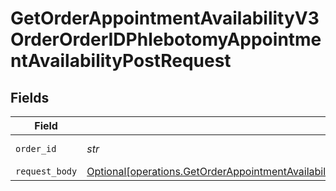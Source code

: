 # GetOrderAppointmentAvailabilityV3OrderOrderIDPhlebotomyAppointmentAvailabilityPostRequest


## Fields

| Field                                                                                                                                                                                                                                      | Type                                                                                                                                                                                                                                       | Required                                                                                                                                                                                                                                   | Description                                                                                                                                                                                                                                |
| ------------------------------------------------------------------------------------------------------------------------------------------------------------------------------------------------------------------------------------------ | ------------------------------------------------------------------------------------------------------------------------------------------------------------------------------------------------------------------------------------------ | ------------------------------------------------------------------------------------------------------------------------------------------------------------------------------------------------------------------------------------------ | ------------------------------------------------------------------------------------------------------------------------------------------------------------------------------------------------------------------------------------------ |
| `order_id`                                                                                                                                                                                                                                 | *str*                                                                                                                                                                                                                                      | :heavy_check_mark:                                                                                                                                                                                                                         | Your Order ID.                                                                                                                                                                                                                             |
| `request_body`                                                                                                                                                                                                                             | [Optional[operations.GetOrderAppointmentAvailabilityV3OrderOrderIDPhlebotomyAppointmentAvailabilityPostUSAddress]](../../models/operations/getorderappointmentavailabilityv3orderorderidphlebotomyappointmentavailabilitypostusaddress.md) | :heavy_minus_sign:                                                                                                                                                                                                                         | N/A                                                                                                                                                                                                                                        |